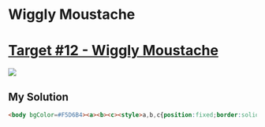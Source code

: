 # Wiggly Moustache
#  [Target #12 - Wiggly Moustache](https://cssbattle.dev/play/12)

![](https://cssbattle.dev/targets/12.png)


## My Solution
```HTML
<body bgColor=#F5D6B4><a><b><c><style>a,b,c{position:fixed;border:solid 20px#D86F45;width:60;height:30}a{border-radius:150px 150px 0 0;border-bottom:0;margin:92 142}b{left:70;top:150;border-radius:0 0 150px 150px;border-top:0;-webkit-box-reflect: right 60px}c{width:20;height:20;border:0;background:#D86F45;border-radius:50%;margin:-10 -20
```

[comment]: <> (## Optimized Solution)

[comment]: <> (```HTML)

[comment]: <> (<style>*{margin:75 50;background:radial-gradient&#40;circle,#eeB850 25px,0,#243D83 75px,0,transparent 125px,#243D83 125px&#41;no-repeat#6592CF}</style>)

[comment]: <> (```)

[comment]: <> (## Concept)

[comment]: <> (- Background)

[comment]: <> (- Radial-gradient)
